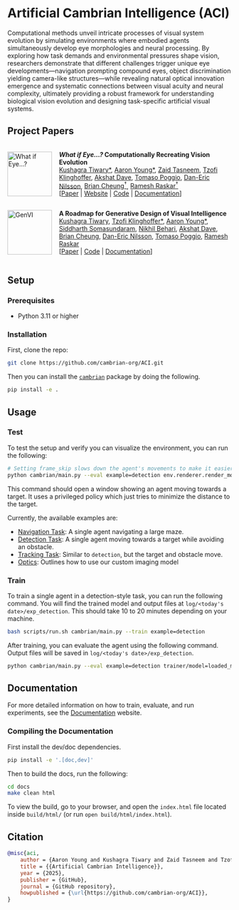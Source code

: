 # Artificial Cambrian Intelligence (ACI)

Computational methods unveil intricate processes of visual system evolution by simulating environments where embodied agents simultaneously develop eye morphologies and neural processing. By exploring how task demands and environmental pressures shape vision, researchers demonstrate that different challenges trigger unique eye developments—navigation prompting compound eyes, object discrimination yielding camera-like structures—while revealing natural optical innovation emergence and systematic connections between visual acuity and neural complexity, ultimately providing a robust framework for understanding biological vision evolution and designing task-specific artificial visual systems.

## Project Papers

<div style="display: flex; align-items: center; gap: 1rem;">

<img src="https://eyes.mit.edu/ACI/_static/whatifeye.png" alt="What if Eye...?" width="100">

***What if Eye...?* Computationally Recreating Vision Evolution** \
[Kushagra Tiwary\*](https://kushagratiwary.com/), [Aaron Young\*](https://AaronYoung5.github.io/), [Zaid Tasneem](https://zaidtas.github.io/), [Tzofi Klinghoffer](https://tzofi.github.io/), [Akshat Dave](https://akshatdave.github.io/), [Tomaso Poggio](https://mcgovern.mit.edu/profile/tomaso-poggio/), [Dan-Eric Nilsson](https://portal.research.lu.se/en/persons/dan-eric-nilsson), [Brian Cheung<sup>†</sup>](https://briancheung.github.io/), [Ramesh Raskar<sup>†</sup>](https://www.media.mit.edu/people/raskar/overview/)
<br>
\[[Paper](https://arxiv.org/pdf/2501.15001) | [Website](https://eyes.mit.edu) | [Code](https://github.com/cambrian-org/ACI) | [Documentation](https://eyes.mit.edu/ACI/)\]

<!-- > Vision systems in nature show remarkable diversity, from simple light-sensitive patches to complex camera eyes with lenses. While natural selection has produced these eyes through countless mutations over millions of years, they represent just one set of realized evolutionary paths. Testing hypotheses about how environmental pressures shaped eye evolution remains challenging since we cannot experimentally isolate individual factors. Computational evolution offers a way to systematically explore alternative trajectories. Here we show how environmental demands drive three fundamental aspects of visual evolution through an artificial evolution framework that co-evolves both physical eye structure and neural processing in embodied agents. First, we demonstrate that task demands bifurcate eye evolution -- navigation tasks lead to distributed compound-type eyes while object discrimination drives the emergence of high-acuity camera eyes. Second, we reveal how optical innovations like lenses naturally emerge to resolve fundamental tradeoffs between light collection and spatial precision. Third, we uncover systematic scaling laws between visual acuity and neural processing, showing how task complexity drives coordinated evolution of sensory and computational capabilities. Our work introduces a novel paradigm that illuminates evolutionary principles shaping vision by creating targeted single-player games where embodied agents must simultaneously evolve visual systems and learn complex behaviors. Through our unified genetic encoding framework, these embodied agents serve as next-generation hypothesis testing machines while providing a foundation for designing manufacturable bio-inspired vision systems. -->


</div>

<div style="display: flex; align-items: center; gap: 1rem;">

<img src="https://eyes.mit.edu/ACI/_static/genvi.png" alt="GenVI" width="100">

**A Roadmap for Generative Design of Visual Intelligence** \
[Kushagra Tiwary](https://kushagratiwary.com/), [Tzofi Klinghoffer\*](https://tzofi.github.io/), [Aaron Young\*](https://AaronYoung5.github.io/), [Siddharth Somasundaram](https://sidsoma.github.io/), [Nikhil Behari](https://nikhilbehari.github.io/), [Akshat Dave](https://akshatdave.github.io/), [Brian Cheung](https://briancheung.github.io/), [Dan-Eric Nilsson](https://portal.research.lu.se/en/persons/dan-eric-nilsson), [Tomaso Poggio](https://mcgovern.mit.edu/profile/tomaso-poggio/), [Ramesh Raskar](https://www.media.mit.edu/people/raskar/overview/)
<br>
\[[Paper](https://mit-genai.pubpub.org/pub/bcfcb6lu/release/3) | [Code](https://github.com/cambrian-org/ACI) | [Documentation](https://eyes.mit.edu/ACI/)\]

<!-- > The incredible diversity of visual systems in the animal kingdom is a result of millions of years of coevolution between eyes and brains, adapting to process visual information efficiently in different environments. We introduce the generative design of visual intelligence (GenVI), which leverages computational methods and generative artificial intelligence to explore a vast design space of potential visual systems and cognitive capabilities. By co-generating artificial eyes and brains that can sense, perceive, and enable interaction with the environment, GenVI enables the study of the evolutionary progression of vision in nature and the development of novel and efficient artificial visual systems. We anticipate that GenVI will provide a powerful tool for vision scientists to test hypotheses and gain new insights into the evolution of visual intelligence while also enabling engineers to create unconventional, task-specific artificial vision systems that rival their biological counterparts in terms of performance and efficiency. -->

</div>

## Setup

### Prerequisites

- Python 3.11 or higher

### Installation

First, clone the repo:

```bash
git clone https://github.com/cambrian-org/ACI.git
```

Then you can install the [`cambrian`](https://eyes.mit.edu/ACI/reference/api/cambrian/#module-cambrian) package by doing the following.

```bash
pip install -e .
```

## Usage

### Test

To test the setup and verify you can visualize the environment, you can run the following:

```bash
# Setting frame_skip slows down the agent's movements to make it easier to see, the default is 10.
python cambrian/main.py --eval example=detection env.renderer.render_modes='[human]' env.frame_skip=5 env/agents@env.agents.agent=point_seeker
```

This command should open a window showing an agent moving towards a target. It uses a privileged policy which just tries to minimize the distance to the target.

Currently, the available examples are:

- [Navigation Task](https://eyes.mit.edu/ACI/examples/navigation): A single agent navigating a large maze.
- [Detection Task](https://eyes.mit.edu/ACI/examples/detection): A single agent moving towards a target while avoiding an obstacle.
- [Tracking Task](https://eyes.mit.edu/ACI/examples/tracking): Similar to `detection`, but the target and obstacle move.
- [Optics](https://eyes.mit.edu/ACI/examples/optics): Outlines how to use our custom imaging model

### Train

To train a single agent in a detection-style task, you can run the following command. You will find the trained model and output files at `log/<today's date>/exp_detection`. This should take 10 to 20 minutes depending on your machine.

```bash
bash scripts/run.sh cambrian/main.py --train example=detection
```

After training, you can evaluate the agent using the following command. Output files will be saved in `log/<today's date>/exp_detection`.

```bash
python cambrian/main.py --eval example=detection trainer/model=loaded_model
```

## Documentation

For more detailed information on how to train, evaluate, and run experiments, see the [Documentation](https://eyes.mit.edu/ACI) website.

### Compiling the Documentation

First install the dev/doc dependencies.

```bash
pip install -e '.[doc,dev]'
```

Then to build the docs, run the following:

```bash
cd docs
make clean html
```

To view the build, go to your browser, and open the `index.html` file located inside `build/html/` (or run `open build/html/index.html`).

## Citation

```bibtex
@misc{aci,
    author = {Aaron Young and Kushagra Tiwary and Zaid Tasneem and Tzofi Klinghoffer and Bhavya Agrawalla and Sanjana Duttagupta and Akshat Dave and Brian Cheung},
    title = {{Artificial Cambrian Intelligence}},
    year = {2025},
    publisher = {GitHub},
    journal = {GitHub repository},
    howpublished = {\url{https://github.com/cambrian-org/ACI}},
}
```
